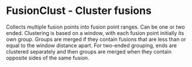 
<!-- README.md is generated from README.Rmd. Please edit that file -->
FusionClust - Cluster fusions
=============================

Collects multiple fusion points into fusion point ranges. Can be one or two ended. Clustering is based on a window, with each fusion point initially its own group. Groups are merged if they contain fusions that are less than or equal to the window distance apart. For two-ended grouping, ends are clustered separately and then groups are merged when they contain opposite sides of the same fusion.
